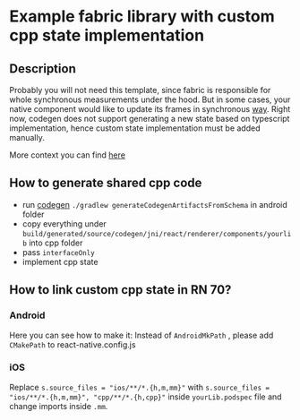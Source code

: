 # Example fabric library with custom cpp state implementation

## Description

Probably you will not need this template, since fabric is responsible for whole synchronous measurements under the hood. But in some cases, your native component would like to update its frames in synchronous [way](https://reactnative.dev/architecture/render-pipeline). Right now, codegen does not support generating a new state based on typescript implementation, hence custom state implementation must be added manually.

More context you can find [here](https://github.com/reactwg/react-native-new-architecture/discussions/71#discussioncomment-3606598)

## How to generate shared cpp code

- run [codegen](https://reactnative.dev/docs/new-architecture-library-android#1-extend-or-implement-the-code-generated-native-interfaces) `./gradlew generateCodegenArtifactsFromSchema` in android folder
- copy everything under `build/generated/source/codegen/jni/react/renderer/components/yourlib` into cpp folder
- pass `interfaceOnly`
- implement cpp state

## How to link custom cpp state in RN 70?

### Android

Here you can see how to make it:
Instead of `AndroidMkPath` , please add `CMakePath` to react-native.config.js

### iOS

Replace `s.source_files = "ios/**/*.{h,m,mm}"` with `s.source_files = "ios/**/*.{h,m,mm}", "cpp/**/*.{h,cpp}"` inside `yourLib.podspec` file and change imports inside `.mm`.
